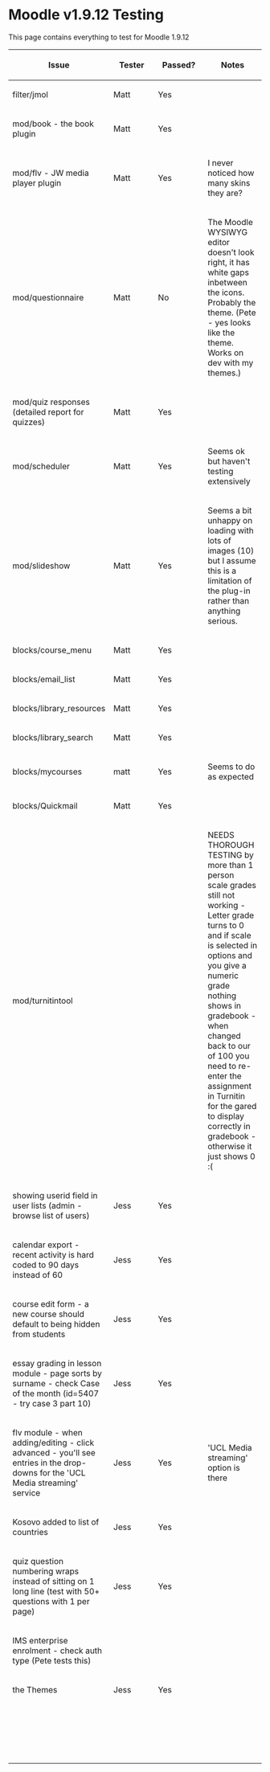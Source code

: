 # Moodle v1.9.12 Testing

This page contains everything to test for Moodle 1.9.12

<table>
<colgroup>
<col width="25%" />
<col width="25%" />
<col width="25%" />
<col width="25%" />
</colgroup>
<thead>
<tr class="header">
<th><p>Issue</p></th>
<th><p>Tester<br />
</p></th>
<th><p>Passed?<br />
</p></th>
<th><p>Notes<br />
</p></th>
</tr>
</thead>
<tbody>
<tr class="odd">
<td><p>filter/jmol</p></td>
<td><p>Matt</p></td>
<td><p>Yes<br />
</p></td>
<td><p> </p></td>
</tr>
<tr class="even">
<td><p>mod/book - the book plugin</p></td>
<td><p>Matt</p></td>
<td><p>Yes<br />
</p></td>
<td><p> </p></td>
</tr>
<tr class="odd">
<td><p>mod/flv - JW media player plugin</p></td>
<td><p>Matt</p></td>
<td><p>Yes<br />
</p></td>
<td><p>I never noticed how many skins they are?<br />
</p></td>
</tr>
<tr class="even">
<td><p>mod/questionnaire</p></td>
<td><p>Matt</p></td>
<td><p>No<br />
</p></td>
<td><p>The Moodle WYSIWYG editor doesn't look right, it has white gaps inbetween the icons. Probably the theme. (Pete - yes looks like the theme. Works on dev with my themes.)<br />
</p></td>
</tr>
<tr class="odd">
<td><p>mod/quiz responses (detailed report for quizzes)</p></td>
<td><p>Matt</p></td>
<td><p>Yes<br />
</p></td>
<td><p><br />
</p></td>
</tr>
<tr class="even">
<td><p>mod/scheduler</p></td>
<td><p>Matt</p></td>
<td><p>Yes<br />
</p></td>
<td><p>Seems ok but haven't testing extensively<br />
</p></td>
</tr>
<tr class="odd">
<td><p>mod/slideshow</p></td>
<td><p>Matt</p></td>
<td><p>Yes<br />
</p></td>
<td><p>Seems a bit unhappy on loading with lots of images (10) but I assume this is a limitation of the plug-in rather than anything serious.<br />
</p></td>
</tr>
<tr class="even">
<td><p>blocks/course_menu</p></td>
<td><p>Matt</p></td>
<td><p>Yes<br />
</p></td>
<td><p> </p></td>
</tr>
<tr class="odd">
<td><p>blocks/email_list</p></td>
<td><p>Matt</p></td>
<td><p>Yes<br />
</p></td>
<td><p> </p></td>
</tr>
<tr class="even">
<td><p>blocks/library_resources</p></td>
<td><p>Matt</p></td>
<td><p>Yes<br />
</p></td>
<td><p> </p></td>
</tr>
<tr class="odd">
<td><p>blocks/library_search</p></td>
<td><p>Matt</p></td>
<td><p>Yes<br />
</p></td>
<td><p> </p></td>
</tr>
<tr class="even">
<td><p>blocks/mycourses</p></td>
<td><p>matt</p></td>
<td><p>Yes<br />
</p></td>
<td><p>Seems to do as expected<br />
</p></td>
</tr>
<tr class="odd">
<td><p>blocks/Quickmail</p></td>
<td><p>Matt</p></td>
<td><p>Yes<br />
</p></td>
<td><p> </p></td>
</tr>
<tr class="even">
<td><p>mod/turnitintool</p></td>
<td><p> </p></td>
<td><p> </p></td>
<td><p>NEEDS THOROUGH TESTING by more than 1 person<br />
scale grades still not working - Letter grade turns to 0 and if scale is selected in options and you give a numeric grade nothing shows in gradebook - when changed back to our of 100 you need to re-enter the assignment in Turnitin for the gared to display correctly in gradebook - otherwise it just shows 0 :(<br />
</p></td>
</tr>
<tr class="odd">
<td><p>showing userid field in user lists (admin - browse list of users)</p></td>
<td><p>Jess</p></td>
<td><p>Yes</p></td>
<td><p> </p></td>
</tr>
<tr class="even">
<td><p>calendar export - recent activity is hard coded to 90 days instead of 60</p></td>
<td><p>Jess</p></td>
<td><p>Yes</p></td>
<td><p> </p></td>
</tr>
<tr class="odd">
<td><p>course edit form - a new course should default to being hidden from students</p></td>
<td><p>Jess</p></td>
<td><p>Yes</p></td>
<td><p> </p></td>
</tr>
<tr class="even">
<td><p>essay grading in lesson module - page sorts by surname - check Case of the month (id=5407 - try case 3 part 10)<br />
</p></td>
<td><p>Jess</p></td>
<td><p>Yes</p></td>
<td><p> </p></td>
</tr>
<tr class="odd">
<td><p>flv module - when adding/editing - click advanced - you'll see entries in the drop-downs for the 'UCL Media streaming' service</p></td>
<td><p>Jess<br />
</p></td>
<td><p>Yes</p></td>
<td><p>'UCL Media streaming' option is there<br />
</p></td>
</tr>
<tr class="even">
<td><p>Kosovo added to list of countries</p></td>
<td><p>Jess</p></td>
<td><p>Yes</p></td>
<td><p> </p></td>
</tr>
<tr class="odd">
<td><p>quiz question numbering wraps instead of sitting on 1 long line (test with 50+ questions with 1 per page)</p></td>
<td><p>Jess</p></td>
<td><p>Yes</p></td>
<td><p> </p></td>
</tr>
<tr class="even">
<td><p>IMS enterprise enrolment - check auth type (Pete tests this)</p></td>
<td><p> </p></td>
<td><p> </p></td>
<td><p> </p></td>
</tr>
<tr class="odd">
<td><p>the Themes<br />
</p></td>
<td><p>Jess</p></td>
<td><p>Yes</p></td>
<td><p> </p></td>
</tr>
<tr class="even">
<td><p> </p></td>
<td><p> </p></td>
<td><p> </p></td>
<td><p> </p></td>
</tr>
<tr class="odd">
<td><p> </p></td>
<td><p> </p></td>
<td><p> </p></td>
<td><p> </p></td>
</tr>
</tbody>
</table>


